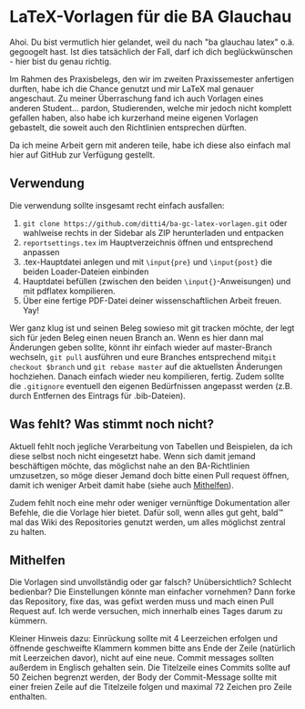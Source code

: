 # LaTeX-Vorlagen für die BA Glauchau

Ahoi. Du bist vermutlich hier gelandet, weil du nach "ba glauchau latex" o.ä. gegoogelt hast.
Ist dies tatsächlich der Fall, darf ich dich beglückwünschen - hier bist du genau richtig.

Im Rahmen des Praxisbelegs, den wir im zweiten Praxissemester anfertigen durften, habe ich die Chance genutzt
und mir LaTeX mal genauer angeschaut. Zu meiner Überraschung fand ich auch Vorlagen eines anderen
Student… pardon, Studierenden, welche mir jedoch nicht komplett gefallen haben, also habe ich kurzerhand
meine eigenen Vorlagen gebastelt, die soweit auch den Richtlinien entsprechen dürften.

Da ich meine Arbeit gern mit anderen teile, habe ich diese also einfach mal hier auf GitHub zur Verfügung
gestellt.

## Verwendung

Die verwendung sollte insgesamt recht einfach ausfallen:

1. `git clone https://github.com/ditti4/ba-gc-latex-vorlagen.git` oder wahlweise rechts in der Sidebar als ZIP herunterladen und entpacken
1. `reportsettings.tex` im Hauptverzeichnis öffnen und entsprechend anpassen
1. .tex-Hauptdatei anlegen und mit `\input{pre}` und `\input{post}` die beiden Loader-Dateien einbinden
1. Hauptdatei befüllen (zwischen den beiden `\input{}`-Anweisungen) und mit pdflatex kompilieren.
1. Über eine fertige PDF-Datei deiner wissenschaftlichen Arbeit freuen. Yay!

Wer ganz klug ist und seinen Beleg sowieso mit git tracken möchte, der legt sich für jeden Beleg einen neuen Branch an.
Wenn es hier dann mal Änderungen geben sollte, könnt ihr einfach wieder auf master-Branch wechseln, `git pull`
ausführen und eure Branches entsprechend mit`git checkout $branch` und `git rebase master` auf die aktuellsten
Änderungen hochziehen. Danach einfach wieder neu kompilieren, fertig. Zudem sollte die `.gitignore` eventuell den
eigenen Bedürfnissen angepasst werden (z.B. durch Entfernen des Eintrags für .bib-Dateien).

## Was fehlt? Was stimmt noch nicht?

Aktuell fehlt noch jegliche Verarbeitung von Tabellen und Beispielen, da ich diese selbst noch nicht eingesetzt
habe. Wenn sich damit jemand beschäftigen möchte, das möglichst nahe an den BA-Richtlinien umzusetzen, so möge dieser Jemand
doch bitte einen Pull request öffnen, damit ich weniger Arbeit damit habe (siehe auch [Mithelfen](#mithelfen)).

Zudem fehlt noch eine mehr oder weniger vernünftige Dokumentation aller Befehle, die die Vorlage hier bietet. Dafür soll,
wenn alles gut geht, bald™ mal das Wiki des Repositories genutzt werden, um alles möglichst zentral zu halten.

## Mithelfen

Die Vorlagen sind unvollständig oder gar falsch? Unübersichtlich? Schlecht bedienbar? Die Einstellungen
könnte man einfacher vornehmen? Dann forke das Repository, fixe das, was gefixt werden muss und mach einen
Pull Request auf. Ich werde versuchen, mich innerhalb eines Tages darum zu kümmern.

Kleiner Hinweis dazu: Einrückung sollte mit 4 Leerzeichen erfolgen und öffnende geschweifte Klammern kommen
bitte ans Ende der Zeile (natürlich mit Leerzeichen davor), nicht auf eine neue. Commit messages sollten außerdem
in Englisch gehalten sein. Die Titelzeile eines Commits sollte auf 50 Zeichen begrenzt werden, der Body der
Commit-Message sollte mit einer freien Zeile auf die Titelzeile folgen und maximal 72 Zeichen pro Zeile enthalten.
